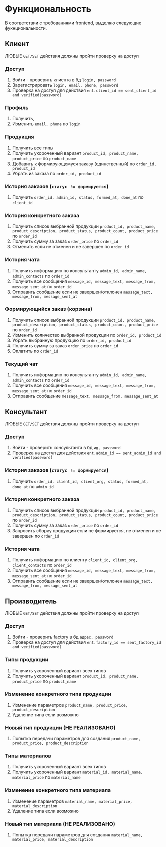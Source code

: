 # Функциональность

В соответствии с требованиями frontend, выделяю следующие фукнциональности.

## Клиент

ЛЮБЫЕ `GET/SET` действия должны пройти проверку на доступ

### Доступ
1. Войти - проверить клиента в бд `login, password`
2. Зарегистрировать `login, email, phone, password`
3. Проверка на доступ для действия `ent.client_id == sent_client_id and verified(password)`

### Профиль
1. Получить,
2. Изменить `email, phone` по `login`

### Продукция
1. Получить все типы
2. Получить укороченный вариант `product_id, product_name, product_price` по `product_name`
3. Добавить к формирующемуся заказу (единственный) по `order_id, product_id`
4. Убрать из заказа по `order_id, product_id`

### История заказов (`статус != формируется`)
1. Получить `order_id, admin_id, status, formed_at, done_at` по `client_id`

### История конкретного заказа
1. Получить список выбранной продукции `product_id, product_name,
   product_description, product_status, product_count, product_price`
   по `order_id`
2. Получить сумму за заказ `order_price` по `order_id`
3. Отменить если не отменен и не завершен по `order_id`

### История чата
1. Получить информацию по консультанту `admin_id, admin_name, admin_contacts` по `order_id`
2. Получить все сообщения `message_id, message_text, message_from, message_sent_at` по `order_id`
3. Отправить сообщение если не завершен/отклонен `message_text, message_from, message_sent_at`

### Формирующийся заказ (корзина)
1. Получить список выбранной продукции `product_id, product_name,
   product_description, product_status, product_count, product_price`
   по `order_id`
2. Изменить количество выбранной продукции по `order_id, product_id`
3. Убрать выбранную продукцию по `order_id, product_id`
4. Получить сумму за заказ `order_price` по `order_id`
5. Оплатить по `order_id`

### Текущий чат
1. Получить информацию по консультанту `admin_id, admin_name, admin_contacts` по `order_id`
2. Получить все сообщения `message_id, message_text, message_from, message_sent_at` по `order_id`
3. Отправить сообщение `message_text, message_from, message_sent_at`

## Консультант

ЛЮБЫЕ `GET/SET` действия должны пройти проверку на доступ

### Доступ
1. Войти - проверить консультанта в бд `ид, password`
2. Проверка на доступ для действия `ent.admin_id == sent_admin_id and verified(password)`

### История заказов (`статус != формируется`)
1. Получить `order_id, client_id, client_org, status, formed_at, done_at` по `admin_id`

### История конкретного заказа
1. Получить список выбранной продукции `product_id, product_name,
   product_description, product_status, product_count, product_price`
   по `order_id`
2. Получить сумму за заказ `order_price` по `order_id`
3. Запросить сборку продукции если не формируется, не отменен и не завершен по `order_id`

### История чата
1. Получить информацию по клиенту `client_id, client_org, client_contacts` по `order_id`
2. Получить все сообщения `message_id, message_text, message_from, message_sent_at` по `order_id`
3. Отправить сообщение если не завершен/отклонен `message_text, message_from, message_sent_at`


## Производитель

ЛЮБЫЕ `GET/SET` действия должны пройти проверку на доступ

### Доступ
1. Войти - проверить factory в бд `адрес, password`
2. Проверка на доступ для действия `ent.factory_id == sent_factory_id and verified(password)`

### Типы продукции
1. Получить укороченный вариант всех типов
2. Получить укороченный вариант `product_id, product_name, product_price` по `product_name`

### Изменение конкретного типа продукции
1. Изменение параметров `product_name, product_price, product_description`
2. Удаление типа если возможно

### Новый тип продукции (НЕ РЕАЛИЗОВАНО)
1. Попытка передачи параметров для создания `product_name, product_price, product_description`

### Типы материалов
1. Получить укороченный вариант всех типов
2. Получить укороченный вариант `material_id, material_name, material_price` по `material_name`

### Изменение конкретного типа материала
1. Изменение параметров `material_name, material_price, material_description`
2. Удаление типа если возможно

### Новый тип материала (НЕ РЕАЛИЗОВАНО)
1. Попытка передачи параметров для создания `material_name, material_price, material_description`
